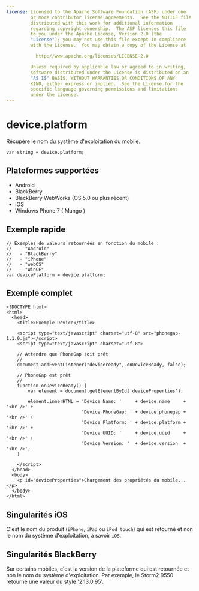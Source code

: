 ```yaml
---
license: Licensed to the Apache Software Foundation (ASF) under one
         or more contributor license agreements.  See the NOTICE file
         distributed with this work for additional information
         regarding copyright ownership.  The ASF licenses this file
         to you under the Apache License, Version 2.0 (the
         "License"); you may not use this file except in compliance
         with the License.  You may obtain a copy of the License at

           http://www.apache.org/licenses/LICENSE-2.0

         Unless required by applicable law or agreed to in writing,
         software distributed under the License is distributed on an
         "AS IS" BASIS, WITHOUT WARRANTIES OR CONDITIONS OF ANY
         KIND, either express or implied.  See the License for the
         specific language governing permissions and limitations
         under the License.
---
```


device.platform
===============

Récupère le nom du système d'exploitation du mobile.

    var string = device.platform;

Plateformes supportées
----------------------

- Android
- BlackBerry
- BlackBerry WebWorks (OS 5.0 ou plus récent)
- iOS
- Windows Phone 7 ( Mango )

Exemple rapide
--------------

    // Exemples de valeurs retournées en fonction du mobile :
    //   - "Android"
    //   - "BlackBerry"
    //   - "iPhone"
    //   - "webOS"
    //   - "WinCE"
    var devicePlatform = device.platform;

Exemple complet
---------------

    <!DOCTYPE html>
    <html>
      <head>
        <title>Exemple Device</title>

        <script type="text/javascript" charset="utf-8" src="phonegap-1.1.0.js"></script>
        <script type="text/javascript" charset="utf-8">

        // Attendre que PhoneGap soit prêt
        //
        document.addEventListener("deviceready", onDeviceReady, false);

        // PhoneGap est prêt
        //
        function onDeviceReady() {
            var element = document.getElementById('deviceProperties');
    
            element.innerHTML = 'Device Name: '     + device.name     + '<br />' + 
                                'Device PhoneGap: ' + device.phonegap + '<br />' + 
                                'Device Platform: ' + device.platform + '<br />' + 
                                'Device UUID: '     + device.uuid     + '<br />' + 
                                'Device Version: '  + device.version  + '<br />';
        }

        </script>
      </head>
      <body>
        <p id="deviceProperties">Chargement des propriétés du mobile...</p>
      </body>
    </html>
    
Singularités iOS
----------------

C'est le nom du produit (`iPhone`, `iPad` ou `iPod touch`) qui est retourné et non le nom du système d'exploitation, à savoir `iOS`.

Singularités BlackBerry
-----------------------

Sur certains mobiles, c'est la version de la plateforme qui est retournée et non le nom du système d'exploitation.  Par exemple, le Storm2 9550 retourne une valeur du style '2.13.0.95'. 
